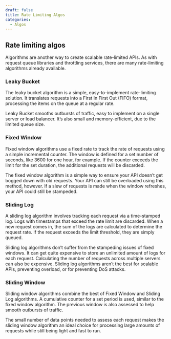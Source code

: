 ```yaml
---
draft: false
title: Rate Limiting Algos
categories:
  - Algos
---
```

## Rate limiting algos

Algorithms are another way to create scalable rate-limited APIs. As with request queue libraries and throttling services, there are many rate-limiting algorithms already available.

### Leaky Bucket

The leaky bucket algorithm is a simple, easy-to-implement rate-limiting solution. It translates requests into a First In First Out (FIFO) format, processing the items on the queue at a regular rate.

Leaky Bucket smooths outbursts of traffic, easy to implement on a single server or load balancer. It’s also small and memory-efficient, due to the limited queue size.

### Fixed Window

Fixed window algorithms use a fixed rate to track the rate of requests using a simple incremental counter. The window is defined for a set number of seconds, like 3600 for one hour, for example. If the counter exceeds the limit for the set duration, the additional requests will be discarded.

The fixed window algorithm is a simple way to ensure your API doesn’t get bogged down with old requests. Your API can still be overloaded using this method, however. If a slew of requests is made when the window refreshes, your API could still be stampeded.

### Sliding Log

A sliding log algorithm involves tracking each request via a time-stamped log. Logs with timestamps that exceed the rate limit are discarded. When a new request comes in, the sum of the logs are calculated to determine the request rate. If the request exceeds the limit threshold, they are simply queued.

Sliding log algorithms don’t suffer from the stampeding issues of fixed windows. It can get quite expensive to store an unlimited amount of logs for each request. Calculating the number of requests across multiple servers can also be expensive. Sliding log algorithms aren’t the best for scalable APIs, preventing overload, or for preventing DoS attacks.

### Sliding Window

Sliding window algorithms combine the best of Fixed Window and Sliding Log algorithms. A cumulative counter for a set period is used, similar to the fixed window algorithm. The previous window is also assessed to help smooth outbursts of traffic.

The small number of data points needed to assess each request makes the sliding window algorithm an ideal choice for processing large amounts of requests while still being light and fast to run.

